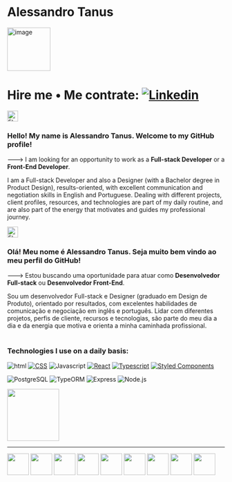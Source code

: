 # Alessandro Tanus 

<img src="https://user-images.githubusercontent.com/106698505/222342390-d6cd8e3f-3704-4fd3-a1ad-e0c9ae1ba049.png" alt="image" width="100" height="100">

# Hire me • Me contrate:  <a href="https://www.linkedin.com/in/alessandro-tanus/"><img src="https://img.shields.io/badge/LinkedIn-0077B5?style=for-the-badge&amp;logo=linkedin&amp;logoColor=white" alt="Linkedin"></a>


<!-- <div style="display: block; align-items: center;">
  <strong style="margin-right: 10px;">Hire me | Me contrate:</strong>
  
  <a href="https://www.linkedin.com/in/alessandro-tanus/"><img src="https://img.shields.io/badge/LinkedIn-0077B5?style=for-the-badge&amp;logo=linkedin&amp;logoColor=white" alt="Linkedin"></a>
</div> -->

<img src="https://em-content.zobj.net/thumbs/120/samsung/349/flag-united-states_1f1fa-1f1f8.png" srcset="https://em-content.zobj.net/thumbs/240/samsung/349/flag-united-states_1f1fa-1f1f8.png 2x" alt="Flag: United States on Samsung One UI 5.0" width="25" height="25"><h3>Hello! My name is Alessandro Tanus. Welcome to my GitHub profile!</h3>


---> I am looking for an opportunity to work as a <strong>Full-stack Developer</strong> or a <strong>Front-End Developer</strong>.

I am a Full-stack Developer and also a Designer (with a Bachelor degree in Product Design), results-oriented, with excellent communication and negotiation skills in English and Portuguese. 
Dealing with different projects, client profiles, resources, and technologies are part of my daily routine, and are also part of the energy that motivates and guides my professional journey.

<img src="https://em-content.zobj.net/thumbs/120/samsung/349/flag-brazil_1f1e7-1f1f7.png" srcset="https://em-content.zobj.net/thumbs/240/samsung/349/flag-brazil_1f1e7-1f1f7.png 2x" alt="Flag: Brazil on Samsung One UI 5.0" width="25" height="25"><h3>Olá! Meu nome é Alessandro Tanus. Seja muito bem vindo ao meu perfil do GitHub!</h3>

---> Estou buscando uma oportunidade para atuar como <strong>Desenvolvedor Full-stack</strong> ou <strong>Desenvolvedor Front-End</strong>.

Sou um  desenvolvedor Full-stack e Designer (graduado em Design de Produto), orientado por resultados, com excelentes habilidades de comunicação e negociação em inglês e português. 
Lidar com diferentes projetos, perfis de cliente, recursos e tecnologias, são parte do meu dia a dia e da energia que motiva e orienta a minha caminhada profissional.

#

<h3>Technologies I use on a daily basis:</h3>

<div>
<img src="https://camo.githubusercontent.com/d63d473e728e20a286d22bb2226a7bf45a2b9ac6c72c59c0e61e9730bfe4168c/68747470733a2f2f696d672e736869656c64732e696f2f62616467652f48544d4c352d4533344632363f7374796c653d666f722d7468652d6261646765266c6f676f3d68746d6c35266c6f676f436f6c6f723d7768697465" alt="html" data-canonical-src="https://img.shields.io/badge/HTML5-E34F26?style=for-the-badge&amp;logo=html5&amp;logoColor=white" style="max-width: 100%;">
<a target="_blank" rel="noopener noreferrer nofollow" href="https://camo.githubusercontent.com/3a0f693cfa032ea4404e8e02d485599bd0d192282b921026e89d271aaa3d7565/68747470733a2f2f696d672e736869656c64732e696f2f62616467652f435353332d3135373242363f7374796c653d666f722d7468652d6261646765266c6f676f3d63737333266c6f676f436f6c6f723d7768697465"><img src="https://camo.githubusercontent.com/3a0f693cfa032ea4404e8e02d485599bd0d192282b921026e89d271aaa3d7565/68747470733a2f2f696d672e736869656c64732e696f2f62616467652f435353332d3135373242363f7374796c653d666f722d7468652d6261646765266c6f676f3d63737333266c6f676f436f6c6f723d7768697465" alt="CSS" data-canonical-src="https://img.shields.io/badge/CSS3-1572B6?style=for-the-badge&amp;logo=css3&amp;logoColor=white" style="max-width: 100%;"></a>
<img src="https://camo.githubusercontent.com/9d07c04bdd98c662d5df9d4e1cc1de8446ffeaebca330feb161f1fb8e1188204/68747470733a2f2f696d672e736869656c64732e696f2f62616467652f4a6176615363726970742d4637444631453f7374796c653d666f722d7468652d6261646765266c6f676f3d6a617661736372697074266c6f676f436f6c6f723d626c61636b" alt="Javascript" data-canonical-src="https://img.shields.io/badge/JavaScript-F7DF1E?style=for-the-badge&amp;logo=javascript&amp;logoColor=black" style="max-width: 100%;">
<a target="_blank" rel="noopener noreferrer nofollow" href="https://camo.githubusercontent.com/268ac512e333b69600eb9773a8f80b7a251f4d6149642a50a551d4798183d621/68747470733a2f2f696d672e736869656c64732e696f2f62616467652f52656163742d3230323332413f7374796c653d666f722d7468652d6261646765266c6f676f3d7265616374266c6f676f436f6c6f723d363144414642"><img src="https://camo.githubusercontent.com/268ac512e333b69600eb9773a8f80b7a251f4d6149642a50a551d4798183d621/68747470733a2f2f696d672e736869656c64732e696f2f62616467652f52656163742d3230323332413f7374796c653d666f722d7468652d6261646765266c6f676f3d7265616374266c6f676f436f6c6f723d363144414642" alt="React" data-canonical-src="https://img.shields.io/badge/React-20232A?style=for-the-badge&amp;logo=react&amp;logoColor=61DAFB" style="max-width: 100%;"></a>
<a target="_blank" rel="noopener noreferrer nofollow" href="https://camo.githubusercontent.com/6cf9abe9d706421df40ff4feff208a5728df2b77f9eb21f24d09df00a0d69203/68747470733a2f2f696d672e736869656c64732e696f2f62616467652f547970655363726970742d3030374143433f7374796c653d666f722d7468652d6261646765266c6f676f3d74797065736372697074266c6f676f436f6c6f723d7768697465"><img src="https://camo.githubusercontent.com/6cf9abe9d706421df40ff4feff208a5728df2b77f9eb21f24d09df00a0d69203/68747470733a2f2f696d672e736869656c64732e696f2f62616467652f547970655363726970742d3030374143433f7374796c653d666f722d7468652d6261646765266c6f676f3d74797065736372697074266c6f676f436f6c6f723d7768697465" alt="Typescript" data-canonical-src="https://img.shields.io/badge/TypeScript-007ACC?style=for-the-badge&amp;logo=typescript&amp;logoColor=white" style="max-width: 100%;"></a>
<a target="_blank" rel="noopener noreferrer nofollow" href="https://camo.githubusercontent.com/41326de293d3848e2ab0f29bf1680427128757fe6b586ceddf1097cb4eeb5ff7/68747470733a2f2f696d672e736869656c64732e696f2f62616467652f7374796c65642d2d636f6d706f6e656e74732d4442373039333f7374796c653d666f722d7468652d6261646765266c6f676f3d7374796c65642d636f6d706f6e656e7473266c6f676f436f6c6f723d7768697465"><img src="https://camo.githubusercontent.com/41326de293d3848e2ab0f29bf1680427128757fe6b586ceddf1097cb4eeb5ff7/68747470733a2f2f696d672e736869656c64732e696f2f62616467652f7374796c65642d2d636f6d706f6e656e74732d4442373039333f7374796c653d666f722d7468652d6261646765266c6f676f3d7374796c65642d636f6d706f6e656e7473266c6f676f436f6c6f723d7768697465" alt="Styled Components" data-canonical-src="https://img.shields.io/badge/styled--components-DB7093?style=for-the-badge&amp;logo=styled-components&amp;logoColor=white" style="max-width: 100%;"></a>
   
</div>


<p>
  <img alt="PostgreSQL" src="https://img.shields.io/badge/PostgreSQL-007ACC?logo=postgreSQL&logoColor=white&style=for-the-badge" />
  <img alt="TypeORM" src="https://img.shields.io/badge/typeORM-DD0031?logo=typeorm&logoColor=white&style=for-the-badge" />
  <img alt="Express" src="https://img.shields.io/badge/Express-239120?logo=Express&logoColor=white&style=for-the-badge" />
  <img alt="Node.js" src="https://img.shields.io/badge/Node.js-green?logo=node.js&logoColor=white&style=for-the-badge" />
</p>

<img height="120em" src="https://camo.githubusercontent.com/b075ce5619aecbb28410aa60fce5c2b69e75d33defb13016e97fb0940e2c0d89/68747470733a2f2f6769746875622d726561646d652d73746174732e76657263656c2e6170702f6170692f746f702d6c616e67732f3f757365726e616d653d73616d6972646f757261646f267468656d653d6c6967687426686964655f626f726465723d66616c736526266c61796f75743d636f6d70616374" data-canonical-src="https://github-readme-stats.vercel.app/api/top-langs/?username=aletanus&amp;theme=light&amp;hide_border=false&amp;&amp;layout=compact" style="max-width: 100%;">

--------
<div style="display: inline-block;">
  
<img height="50em" src="https://camo.githubusercontent.com/3f51c9e4df2ed06b09943fce5082aa1b87de388710df73a072ed260a1fbfcf36/68747470733a2f2f63646e2e776f726c64766563746f726c6f676f2e636f6d2f6c6f676f732f747970657363726970742e737667" data-canonical-src="https://cdn.worldvectorlogo.com/logos/typescript.svg" style="max-width: 100%;">

<img height="50em" src="https://camo.githubusercontent.com/e0a32498daaa1846d9a28912df654f2b2cc0a1891f4cb964836bc71a3fbc3362/68747470733a2f2f63646e2e776f726c64766563746f726c6f676f2e636f6d2f6c6f676f732f6c6f676f2d6a6176617363726970742e737667" data-canonical-src="https://cdn.worldvectorlogo.com/logos/logo-javascript.svg" style="max-width: 100%;">
 
<img height="50em" src="https://www.neoxis.be/images/techno/nodejs.png" style="max-width: 100%;">
  
<img height="50em" src="https://upload.wikimedia.org/wikipedia/commons/2/29/Postgresql_elephant.svg" style="max-width: 100%;">
  
<img height="50em" src="https://img.stackshare.io/service/7419/20165699.png" style="max-width: 100%;">
  
</div>


<div style="display: inline-block;">


 
<img height="50em" src="https://camo.githubusercontent.com/accac71d5d4e61a129dc89eaac39d1c4c5437c44e18e085c2834a4297613ef50/68747470733a2f2f63646e2e776f726c64766563746f726c6f676f2e636f6d2f6c6f676f732f72656163742d322e737667" data-canonical-src="https://cdn.worldvectorlogo.com/logos/react-2.svg" style="max-width: 100%;">

<img height="50em" src="https://camo.githubusercontent.com/c61346fb6ea6a25b03315c7a3655fdf3f0368efed773cc2cf393b3ff26a4a8d2/68747470733a2f2f63646e2e776f726c64766563746f726c6f676f2e636f6d2f6c6f676f732f68746d6c2d312e737667" data-canonical-src="https://cdn.worldvectorlogo.com/logos/html-1.svg" style="max-width: 100%;">
 
<img height="50em" src="https://camo.githubusercontent.com/119b29ca4b9d31cf3969a94eb57fcfbbea0879b493c09c89dc6d4b7fb9e0dc37/68747470733a2f2f63646e2e776f726c64766563746f726c6f676f2e636f6d2f6c6f676f732f6373732d332e737667" data-canonical-src="https://cdn.worldvectorlogo.com/logos/css-3.svg" style="max-width: 100%;">

<img height="50em" src="https://raw.githubusercontent.com/styled-components/brand/master/styled-components.png" style="max-width: 100%;">
  
</div>
